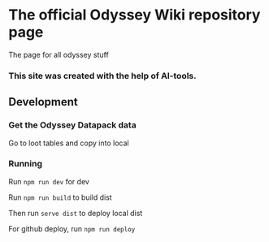 # The official Odyssey Wiki repository page

The page for all odyssey stuff

### This site was created with the help of AI-tools. 



## Development 

### Get the Odyssey Datapack data 

Go to loot tables and copy into local 

### Running

Run `npm run dev` for dev

Run `npm run build` to build dist

Then run `serve dist` to deploy local dist

For github deploy, run `npm run deploy`